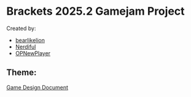 # Brackets 2025.2 Gamejam Project

Created by:

* [bearlikelion](https://bearlikelion.com)
* [Nerdiful](https://nerdiful.itch.io)
* [OPNewPlayer](https://mohamadstudio.com)

## Theme:

[Game Design Document](./Docs/GDD.md)
